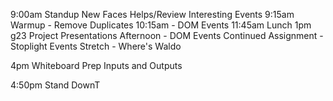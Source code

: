 9:00am Standup New Faces Helps/Review Interesting Events 9:15am Warmup - Remove Duplicates 10:15am - DOM Events 11:45am Lunch 1pm g23 Project Presentations Afternoon - DOM Events Continued Assignment - Stoplight Events Stretch - Where's Waldo

4pm Whiteboard Prep Inputs and Outputs

4:50pm Stand DownT
